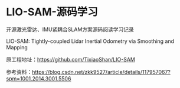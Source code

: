 # LIO-SAM-源码学习
开源激光雷达、IMU紧耦合SLAM方案源码阅读学习记录

LIO-SAM: Tightly-coupled Lidar Inertial Odometry via Smoothing and Mapping

原工程地址：https://github.com/TixiaoShan/LIO-SAM

参考资料：https://blog.csdn.net/zkk9527/article/details/117957067?spm=1001.2014.3001.5506
